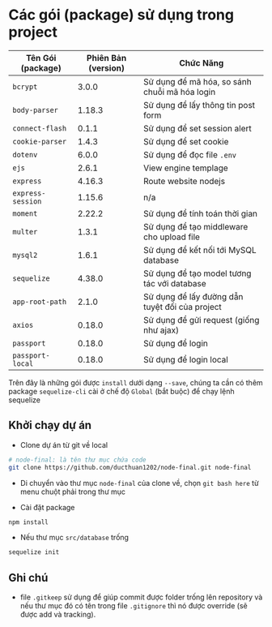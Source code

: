 # Các gói (package) sử dụng trong project

Tên Gói (package) | Phiên Bản (version) | Chức Năng
---|---|---
`bcrypt`|3.0.0| Sử dụng để mã hóa, so sánh chuỗi mã hóa login
`body-parser`|1.18.3| Sử dụng để lấy thông tin post form
`connect-flash`|0.1.1| Sử dụng để set session alert
`cookie-parser`|1.4.3| Sử dụng để set cookie
`dotenv`|6.0.0| Sử dụng để đọc file `.env`
`ejs`|2.6.1| View engine templage
`express`|4.16.3| Route website nodejs
`express-session`|1.15.6| n/a
`moment`|2.22.2| Sử dụng để tính toán thời gian
`multer`|1.3.1| Sử dụng để tạo middleware cho upload file
`mysql2`|1.6.1| Sử dụng để kết nối tới MySQL database
`sequelize`|4.38.0| Sử dụng để tạo model tương tác với database
`app-root-path`|2.1.0| Sử dụng để lấy đường dẫn tuyệt đối của project
`axios`|0.18.0| Sử dụng để gửi request (giống như ajax)
`passport`|0.18.0| Sử dụng để login
`passport-local`|0.18.0| Sử dụng để login local

Trên đây là những gói được `install` dưới dạng `--save`, chúng ta cần có thêm package `sequelize-cli` cài ở chế độ `Global` (bắt buộc) để chạy lệnh sequelize

## Khởi chạy dự án

* Clone dự án từ git về local
```sh
# node-final: là tên thư mục chứa code
git clone https://github.com/ducthuan1202/node-final.git node-final
```

* Di chuyển vào thư mục `node-final` của clone về, chọn `git bash here` từ menu chuột phải trong thư mục

* Cài đặt package
```sh
npm install
```

* Nếu thư mục `src/database` trống
```sh
sequelize init
```

## Ghi chú
* file  `.gitkeep` sử dụng để giúp commit được folder trống lên repository và nếu thư mục đó có tên trong file `.gitignore` thì nó được override (sẽ được add và tracking).